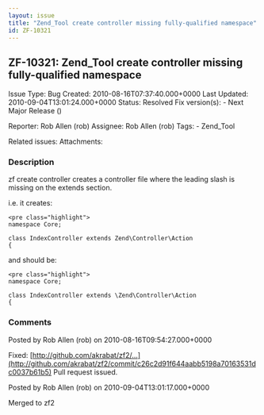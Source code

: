 ```yaml
---
layout: issue
title: "Zend_Tool create controller missing fully-qualified namespace"
id: ZF-10321
---
```


ZF-10321: Zend\_Tool create controller missing fully-qualified namespace 
-------------------------------------------------------------------------

 Issue Type: Bug Created: 2010-08-16T07:37:40.000+0000 Last Updated: 2010-09-04T13:01:24.000+0000 Status: Resolved Fix version(s): - Next Major Release ()
 
 Reporter:  Rob Allen (rob)  Assignee:  Rob Allen (rob)  Tags: - Zend\_Tool
 
 Related issues: 
 Attachments: 
### Description

zf create controller creates a controller file where the leading slash is missing on the extends section.

i.e. it creates:

 
    <pre class="highlight">
    namespace Core;
    
    class IndexController extends Zend\Controller\Action
    {


and should be:

 
    <pre class="highlight">
    namespace Core;
    
    class IndexController extends \Zend\Controller\Action
    {


 

 

### Comments

Posted by Rob Allen (rob) on 2010-08-16T09:54:27.000+0000

Fixed: [http://github.com/akrabat/zf2/…](http://github.com/akrabat/zf2/commit/c26c2d91f644aabb5198a70163531dc0037b61b5) Pull request issued.

 

 

Posted by Rob Allen (rob) on 2010-09-04T13:01:17.000+0000

Merged to zf2

 

 